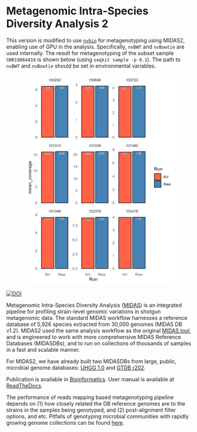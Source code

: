 
# Metagenomic Intra-Species Diversity Analysis 2

This version is modified to use [`nvbio`](https://github.com/NVlabs/nvbio) for metagenotyping using MIDAS2, enabling use of GPU in the analysis. Specifically, `nvBWT` and `nvBowtie` are used internally. The result for metagenotyping of the subset sample `SRR19064419` is shown below (using `seqkit sample -p 0.1`). The path to `nvBWT` and `nvBowtie` should be set in environmental variables.

<p align="center">
<img src="https://github.com/noriakis/software/blob/main/images/nvres.png?raw=true" width=400px>
</p>

[![DOI](https://zenodo.org/badge/195910808.svg)](https://zenodo.org/badge/latestdoi/195910808)

Metagenomic Intra-Species Diversity Analysis ([MIDAS](https://genome.cshlp.org/content/26/11/1612)) is an integrated pipeline for profiling strain-level genomic variations in shotgun metagenomic data. The standard MIDAS workflow harnesses a reference database of 5,926 species extracted from 30,000 genomes (MIDAS DB v1.2). MIDAS2 used the same analysis workflow as the original [MIDAS tool](https://github.com/snayfach/MIDAS), and is engineered to work with more comprehensive MIDAS Reference Databases (MIDASDBs), and to run on  collections of thousands of samples in a fast and scalable manner.

For MIDAS2, we have already built two MIDASDBs from large, public, microbial genome databases: [UHGG 1.0](https://www.nature.com/articles/s41587-020-0603-3) and [GTDB r202](https://gtdb.ecogenomic.org/). 


Publication is available in [Bioinformatics](https://academic.oup.com/bioinformatics/advance-article/doi/10.1093/bioinformatics/btac713/6793850). User manual is available at [ReadTheDocs](https://midas2.readthedocs.io/en/latest).

The performance of reads mapping based metagenotyping pipeline depends on (1) how closely related the DB reference genomes are to the strains in the samples being genotyped, and (2) post-alignment filter options, and etc. Pitfalls of genotyping microbial communities with rapidly growing genome collections can be found [here](https://www.biorxiv.org/content/10.1101/2022.06.30.498336v1).
